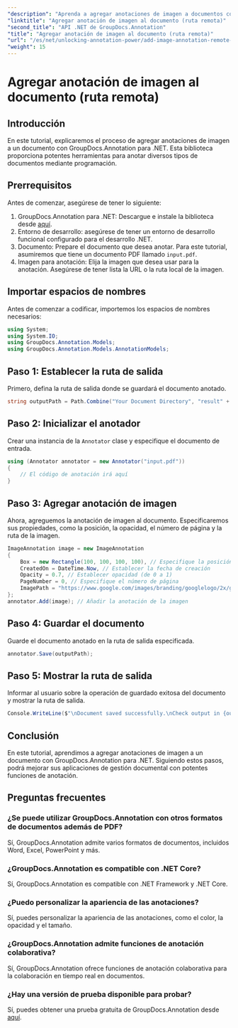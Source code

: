 ```yaml
---
"description": "Aprenda a agregar anotaciones de imagen a documentos con GroupDocs.Annotation para .NET. Mejore la gestión de documentos con potentes funciones de anotación."
"linktitle": "Agregar anotación de imagen al documento (ruta remota)"
"second_title": "API .NET de GroupDocs.Annotation"
"title": "Agregar anotación de imagen al documento (ruta remota)"
"url": "/es/net/unlocking-annotation-power/add-image-annotation-remote-path/"
"weight": 15
---
```


# Agregar anotación de imagen al documento (ruta remota)

## Introducción
En este tutorial, explicaremos el proceso de agregar anotaciones de imagen a un documento con GroupDocs.Annotation para .NET. Esta biblioteca proporciona potentes herramientas para anotar diversos tipos de documentos mediante programación.
## Prerrequisitos
Antes de comenzar, asegúrese de tener lo siguiente:
1. GroupDocs.Annotation para .NET: Descargue e instale la biblioteca desde [aquí](https://releases.groupdocs.com/annotation/net/).
2. Entorno de desarrollo: asegúrese de tener un entorno de desarrollo funcional configurado para el desarrollo .NET.
3. Documento: Prepare el documento que desea anotar. Para este tutorial, asumiremos que tiene un documento PDF llamado `input.pdf`.
4. Imagen para anotación: Elija la imagen que desea usar para la anotación. Asegúrese de tener lista la URL o la ruta local de la imagen.

## Importar espacios de nombres
Antes de comenzar a codificar, importemos los espacios de nombres necesarios:
```csharp
using System;
using System.IO;
using GroupDocs.Annotation.Models;
using GroupDocs.Annotation.Models.AnnotationModels;
```
## Paso 1: Establecer la ruta de salida
Primero, defina la ruta de salida donde se guardará el documento anotado.
```csharp
string outputPath = Path.Combine("Your Document Directory", "result" + Path.GetExtension("input.pdf"));
```
## Paso 2: Inicializar el anotador
Crear una instancia de la `Annotator` clase y especifique el documento de entrada.
```csharp
using (Annotator annotator = new Annotator("input.pdf"))
{
    // El código de anotación irá aquí
}
```
## Paso 3: Agregar anotación de imagen
Ahora, agreguemos la anotación de imagen al documento. Especificaremos sus propiedades, como la posición, la opacidad, el número de página y la ruta de la imagen.
```csharp
ImageAnnotation image = new ImageAnnotation
{
    Box = new Rectangle(100, 100, 100, 100), // Especifique la posición de la anotación
    CreatedOn = DateTime.Now, // Establecer la fecha de creación
    Opacity = 0.7, // Establecer opacidad (de 0 a 1)
    PageNumber = 0, // Especifique el número de página
    ImagePath = "https://www.google.com/images/branding/googlelogo/2x/googlelogo_color_92x30dp.png" // Proporcione la URL de la imagen
};
annotator.Add(image); // Añadir la anotación de la imagen
```
## Paso 4: Guardar el documento
Guarde el documento anotado en la ruta de salida especificada.
```csharp
annotator.Save(outputPath);
```
## Paso 5: Mostrar la ruta de salida
Informar al usuario sobre la operación de guardado exitosa del documento y mostrar la ruta de salida.
```csharp
Console.WriteLine($"\nDocument saved successfully.\nCheck output in {outputPath}.");
```

## Conclusión
En este tutorial, aprendimos a agregar anotaciones de imagen a un documento con GroupDocs.Annotation para .NET. Siguiendo estos pasos, podrá mejorar sus aplicaciones de gestión documental con potentes funciones de anotación.
## Preguntas frecuentes
### ¿Se puede utilizar GroupDocs.Annotation con otros formatos de documentos además de PDF?
Sí, GroupDocs.Annotation admite varios formatos de documentos, incluidos Word, Excel, PowerPoint y más.
### ¿GroupDocs.Annotation es compatible con .NET Core?
Sí, GroupDocs.Annotation es compatible con .NET Framework y .NET Core.
### ¿Puedo personalizar la apariencia de las anotaciones?
Sí, puedes personalizar la apariencia de las anotaciones, como el color, la opacidad y el tamaño.
### ¿GroupDocs.Annotation admite funciones de anotación colaborativa?
Sí, GroupDocs.Annotation ofrece funciones de anotación colaborativa para la colaboración en tiempo real en documentos.
### ¿Hay una versión de prueba disponible para probar?
Sí, puedes obtener una prueba gratuita de GroupDocs.Annotation desde [aquí](https://releases.groupdocs.com/).